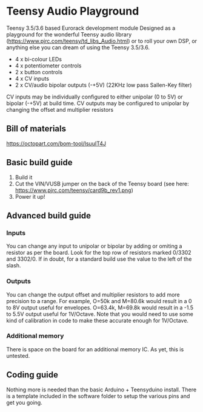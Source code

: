 # Teensy Audio Playground
Teensy 3.5/3.6 based Eurorack development module
Designed as a playground for the wonderful Teensy audio library (https://www.pjrc.com/teensy/td_libs_Audio.html) or to roll your own DSP, or anything else you can dream of using the Teensy 3.5/3.6.

* 4 x bi-colour LEDs
* 4 x potentiometer controls
* 2 x button controls
* 4 x CV inputs
* 2 x CV/audio bipolar outputs (-+5V) (22KHz low pass Sallen-Key filter)

CV inputs may be individually configured to either unipolar (0 to 5V) or bipolar (-+5V) at build time.
CV outputs may be configured to unipolar by changing the offset and multiplier resistors

## Bill of materials
https://octopart.com/bom-tool/IsuuIT4J

## Basic build guide
1. Build it
2. Cut the VIN/VUSB jumper on the back of the Teensy board (see here: https://www.pjrc.com/teensy/card9b_rev1.png)
3. Power it up!

## Advanced build guide

### Inputs
You can change any input to unipolar or bipolar by adding or omiting a resistor as per the board. Look for the top row of resistors marked 0/3302 and 3302/0. If in doubt, for a standard build use the value to the left of the slash.

### Outputs
You can change the output offset and multiplier resistors to add more precision to a range. For example, O=50k and M=80.6k would result in a 0 to 8V output useful for envelopes. O=63.4k, M=69.8k would result in a -1.5 to 5.5V output useful for 1V/Octave. Note that you would need to use some kind of calibration in code to make these accurate enough for 1V/Octave.

### Additional memory
There is space on the board for an additional memory IC. As yet, this is untested.

## Coding guide
Nothing more is needed than the basic Arduino + Teensyduino install. There is a template included in the software folder to setup the various pins and get you going.

